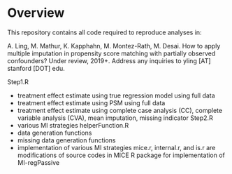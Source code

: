# Overview

This repository contains all code required to reproduce analyses in:

A. Ling, M. Mathur, K. Kapphahn, M. Montez-Rath, M. Desai. How to apply multiple imputation in propensity score matching with partially observed confounders? Under review, 2019+.
Address any inquiries to yling [AT] stanford [DOT] edu.

Step1.R
 - treatment effect estimate using true regression model using full data
 - treatment effect estimate using PSM using full data
 - treatment effect estimate using complete case analysis (CC), complete variable analysis (CVA), mean imputation, missing indicator
Step2.R
 - various MI strategies
helperFunction.R
 - data generation functions
 - missing data generation functions
 - implementation of various MI strategies
mice.r, internal.r, and is.r are modifications of source codes in MICE R package for implementation of MI-regPassive
